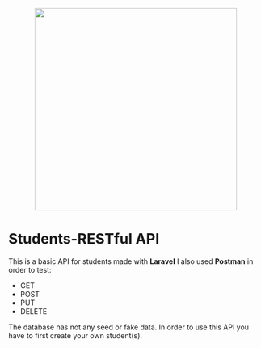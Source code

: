<p align="center"><a href="https://laravel.com" target="_blank"><img src="https://raw.githubusercontent.com/laravel/art/master/logo-lockup/5%20SVG/2%20CMYK/1%20Full%20Color/laravel-logolockup-cmyk-red.svg" width="400"></a></p>


# Students-RESTful API
This is a basic API for students made with **Laravel**
I also used **Postman** in order to test:
  - GET
  - POST
  - PUT
  - DELETE

The database has not any seed or fake data. In order to use this API you have to first create your own student(s).